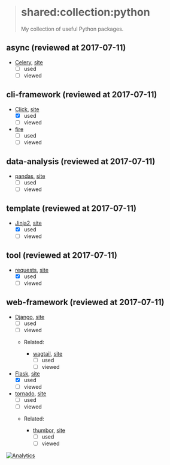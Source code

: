 > # shared:collection:python
>
> My collection of useful Python packages.

## async (reviewed at 2017-07-11)

- [Celery](https://github.com/celery/celery), [site](http://www.celeryproject.org)
  - [ ] used
  - [ ] viewed

## cli-framework (reviewed at 2017-07-11)

- [Click](https://github.com/pallets/click), [site](http://click.pocoo.org)
  - [x] used
  - [ ] viewed

- [fire](https://github.com/google/python-fire)
  - [ ] used
  - [ ] viewed

## data-analysis (reviewed at 2017-07-11)

- [pandas](https://github.com/pandas-dev/pandas), [site](http://pandas.pydata.org)
  - [ ] used
  - [ ] viewed

## template (reviewed at 2017-07-11)

- [Jinja2](https://github.com/pallets/jinja), [site](http://jinja.pocoo.org)
  - [x] used
  - [ ] viewed

## tool (reviewed at 2017-07-11)

- [requests](https://github.com/kennethreitz/requests), [site](http://python-requests.org)
  - [x] used
  - [ ] viewed

## web-framework (reviewed at 2017-07-11)

- [Django](https://github.com/django/django), [site](https://www.djangoproject.com)
  - [ ] used
  - [ ] viewed

  - Related:

    - [wagtail](https://github.com/torchbox/wagtail), [site](https://wagtail.io)
      - [ ] used
      - [ ] viewed

- [Flask](https://github.com/pallets/flask), [site](http://flask.pocoo.org)
  - [x] used
  - [ ] viewed

- [tornado](https://github.com/tornadoweb/tornado), [site](http://www.tornadoweb.org)
  - [ ] used
  - [ ] viewed

  - Related:

    - [thumbor](https://github.com/thumbor/thumbor), [site](http://thumbor.org)
      - [ ] used
      - [ ] viewed

[![Analytics](https://ga-beacon.appspot.com/UA-109817251-4/shared/collection:python)](https://github.com/igrigorik/ga-beacon)
